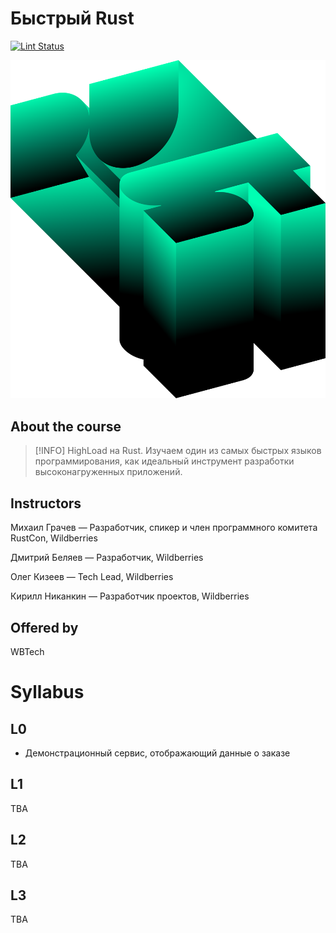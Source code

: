 # Быстрый Rust
[![Lint Status](https://img.shields.io/github/actions/workflow/status/MisterZurg/wbtech-Quick-Rust/clippy-lint.yml?branch=dungeon-master&style=for-the-badge)](https://github.com/MisterZurg/wbtech-Quick-Rust/actions?workflow=clippy-lint)

[//]: # ([![Coverage Status]&#40;https://img.shields.io/codecov/c/gh/MisterZurg/wbtech-Quick-Rust.svg?logo=codecov&style=for-the-badge&#41;]&#40;&#41;)


![svgexport-4.svg](./static/svgexport-4.svg)

## About the course
> [!INFO]
> HighLoad на Rust. Изучаем один из самых быстрых языков программирования, как идеальный инструмент разработки высоконагруженных приложений.

## Instructors

Михаил Грачев — Разработчик, спикер и член программного комитета RustCon, Wildberries

Дмитрий Беляев — Разработчик, Wildberries

Олег Кизеев — Tech Lead, Wildberries

Кирилл Никанкин  — Разработчик проектов, Wildberries



## Offered by
WBTech

# Syllabus
## L0
- Демонстрационный сервис, отображающий данные о заказе

## L1
TBA

## L2
TBA

## L3
TBA